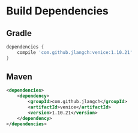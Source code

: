 # Build Dependencies


## Gradle

```groovy
dependencies {
    compile 'com.github.jlangch:venice:1.10.21'
}
```

## Maven

```xml
<dependencies>
    <dependency>
        <groupId>com.github.jlangch</groupId>
        <artifactId>venice</artifactId>
        <version>1.10.21</version>
    </dependency>
</dependencies>
```
